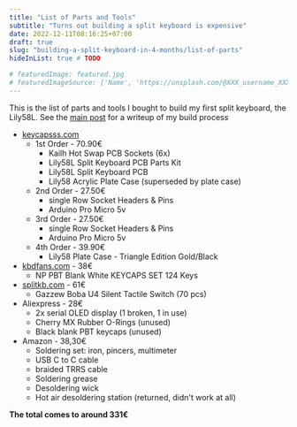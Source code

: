 ```yaml
---
title: "List of Parts and Tools"
subtitle: "Turns out building a split keyboard is expensive"
date: 2022-12-11T08:16:25+07:00
draft: true
slug: "building-a-split-keyboard-in-4-months/list-of-parts"
hideInList: true # TODO

# featuredImage: featured.jpg
# featuredImageSource: ['Name', 'https://unsplash.com/@XXX_username_XXX?utm_source=unsplash&utm_medium=referral&utm_content=creditCopyText']
---
```


This is the list of parts and tools I bought to build my first split keyboard, the Lily58L. See the [main post]() for a writeup of my build process

- [keycapsss.com](https://keycapsss.com/)
    - 1st Order - 70.90€
        - Kailh Hot Swap PCB Sockets (6x)
        - Lily58L Split Keyboard PCB Parts Kit 
        - Lily58L Split Keyboard PCB
        - Lily58 Acrylic Plate Case (superseded by plate case)
    - 2nd Order - 27.50€
        - single Row Socket Headers & Pins
        - Arduino Pro Micro 5v
    - 3rd Order - 27.50€
        - single Row Socket Headers & Pins
        - Arduino Pro Micro 5v
    - 4th Order - 39.90€
        - Lily58 Plate Case - Triangle Edition Gold/Black
- [kbdfans.com](https://kbdfans.com/) - 38€
    - NP PBT Blank White KEYCAPS SET 124 Keys
- [splitkb.com](https://splitkb.com/) - 61€
    - Gazzew Boba U4 Silent Tactile Switch (70 pcs)
- Aliexpress - 28€
    - 2x serial OLED display (1 broken, 1 in use)
    - Cherry MX Rubber O-Rings (unused)
    - Black blank PBT keycaps (unused)
- Amazon - 38,30€
    - Soldering set: iron, pincers, multimeter
    - USB C to C cable 
    - braided TRRS cable
    - Soldering grease
    - Desoldering wick
    - Hot air desoldering station (returned, didn't work at all)

**The total comes to around 331€**